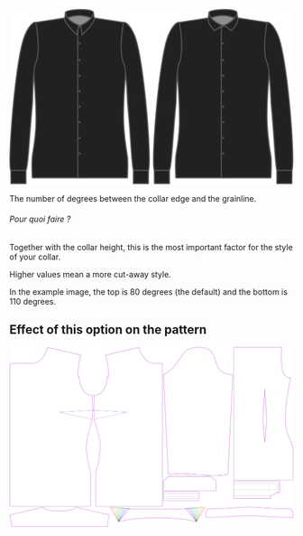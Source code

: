 ![Angle du col](collarangle.svg)

The number of degrees between the collar edge and the grainline.

<Note>

###### Pour quoi faire ?

Together with the collar height, this is the most important factor for the style of your collar.

Higher values mean a more cut-away style.

In the example image, the top is 80 degrees (the default) and the bottom is 110 degrees.

</Note>

## Effect of this option on the pattern
![This image shows the effect of this option by superimposing several variants that have a different value for this option](simone_collarangle_sample.svg "Effect of this option on the pattern")